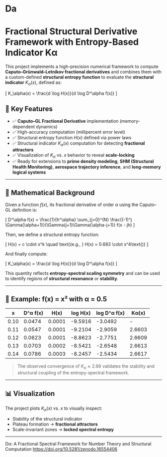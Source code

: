 # Da


# Fractional Structural Derivative Framework with Entropy-Based Indicator Kα

This project implements a high-precision numerical framework to compute **Caputo–Grünwald–Letnikov fractional derivatives** and combines them with a custom-defined **structural entropy function** to evaluate the **structural indicator** $K_\alpha(x)$, defined as:

\[
K_\alpha(x) = \frac{d \log H(x)}{d \log D^\alpha f(x)}
\]

## 🚀 Key Features

- ✅ **Caputo–GL Fractional Derivative** implementation (memory-dependent dynamics)
- ✅ High-accuracy computation (millipercent error level)
- ✅ Structural entropy function $H(x)$ defined via power laws
- ✅ Structural indicator $K_\alpha(x)$ computation for detecting **fractional attractors**
- ✅ Visualization of $K_\alpha$ vs. $x$ behavior to reveal **scale-locking**
- ✅ Ready for extensions to **prime density modeling**, **SHM (Structural Health Monitoring)**, **aerospace trajectory inference**, and **long-memory logical systems**

---

## 📐 Mathematical Background

Given a function $f(x)$, its fractional derivative of order $\alpha$ using the Caputo–GL definition is:

\[
D^\alpha f(x) = \frac{1}{h^\alpha} \sum_{j=0}^{N} \frac{(-1)^j \Gamma(\alpha+1)}{\Gamma(j+1)\Gamma(\alpha-j+1)} f(x - jh)
\]

Then, we define a structural entropy function:

\[
H(x) = c \cdot x^k \quad \text{(e.g., } H(x) = 0.683 \cdot x^4\text{)}
\]

And finally compute:

\[
K_\alpha(x) = \frac{d \log H(x)}{d \log D^\alpha f(x)}
\]

This quantity reflects **entropy-spectral scaling symmetry** and can be used to identify regions of **structural resonance** or **stability**.

---

## 🧮 Example: f(x) = x² with α = 0.5

| x    | D^α f(x) | H(x)     | log H(x) | log D^α f(x) | Kα(x) |
|------|----------|----------|----------|----------------|--------|
| 0.10 | 0.0474   | 0.0001   | -9.5916  | -3.0492        |   -    |
| 0.11 | 0.0547   | 0.0001   | -9.2104  | -2.9059        | 2.6603 |
| 0.12 | 0.0623   | 0.0001   | -8.8623  | -2.7751        | 2.6609 |
| 0.13 | 0.0703   | 0.0002   | -8.5421  | -2.6548        | 2.6613 |
| 0.14 | 0.0786   | 0.0003   | -8.2457  | -2.5434        | 2.6617 |

> The observed convergence of $K_\alpha \approx 2.66$ validates the stability and structural coupling of the entropy-spectral framework.

---

## 📊 Visualization

The project plots $K_\alpha(x)$ vs. $x$ to visually inspect:

- Stability of the structural indicator
- Plateau formation → **fractional attractors**
- Scale-invariant zones → **locked spectral entropy**

---
Dα: A Fractional Spectral Framework for Number Theory and Structural Computation
https://doi.org/10.5281/zenodo.16554406
